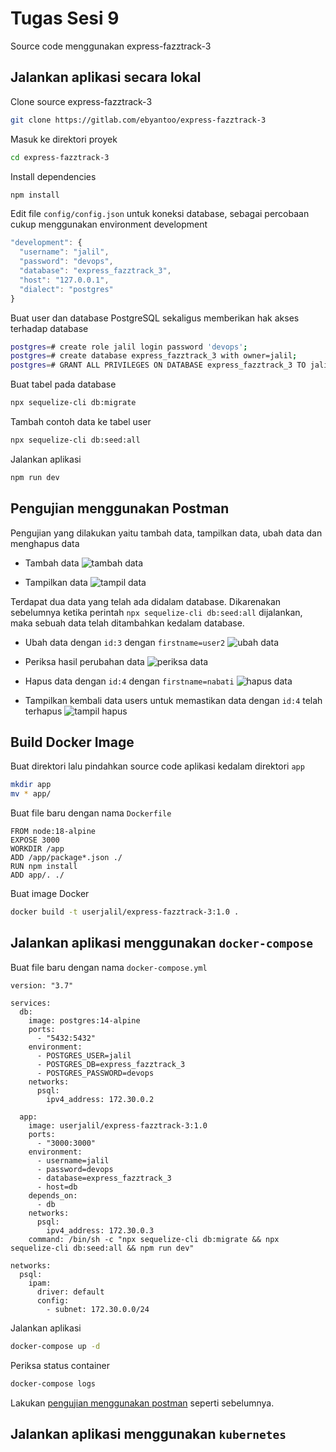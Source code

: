
# Tugas Sesi 9

Source code menggunakan express-fazztrack-3




## Jalankan aplikasi secara lokal

Clone source express-fazztrack-3
```sh
git clone https://gitlab.com/ebyantoo/express-fazztrack-3
```

Masuk ke direktori proyek
```bash
cd express-fazztrack-3
```

Install dependencies
```bash
npm install
```

Edit file `config/config.json` untuk koneksi database, sebagai percobaan cukup menggunakan environment development
```javascript
"development": {
  "username": "jalil",
  "password": "devops",
  "database": "express_fazztrack_3",
  "host": "127.0.0.1",
  "dialect": "postgres"
}
```

Buat user dan database PostgreSQL sekaligus memberikan hak akses terhadap database
```bash
postgres=# create role jalil login password 'devops';
postgres=# create database express_fazztrack_3 with owner=jalil;
postgres=# GRANT ALL PRIVILEGES ON DATABASE express_fazztrack_3 TO jalil;
```

Buat tabel pada database
```bash
npx sequelize-cli db:migrate
```

Tambah contoh data ke tabel user
```bash
npx sequelize-cli db:seed:all
```

Jalankan aplikasi
```bash
npm run dev
```

## Pengujian menggunakan Postman

Pengujian yang dilakukan yaitu tambah data, tampilkan data, ubah data dan menghapus data

- Tambah data 
![tambah data](https://snipboard.io/MPNuFl.jpg)

- Tampilkan data
![tampil data](https://snipboard.io/nzFb1e.jpg)

Terdapat dua data yang telah ada didalam database. Dikarenakan sebelumnya ketika perintah `npx sequelize-cli db:seed:all` dijalankan, maka sebuah data telah ditambahkan kedalam database.

- Ubah data dengan `id:3` dengan `firstname=user2`
![ubah data](https://snipboard.io/Kks8EP.jpg)

- Periksa hasil perubahan data
![periksa data](https://snipboard.io/TaFhgs.jpg)

- Hapus data dengan `id:4` dengan `firstname=nabati`
![hapus data](https://snipboard.io/4gFat9.jpg)

- Tampilkan kembali data users untuk memastikan data dengan `id:4` telah terhapus
![tampil hapus](https://snipboard.io/Ll0gJd.jpg)
## Build Docker Image
Buat direktori lalu pindahkan source code aplikasi kedalam direktori `app`
```bash
mkdir app
mv * app/
```

Buat file baru dengan nama `Dockerfile`
```
FROM node:18-alpine
EXPOSE 3000
WORKDIR /app
ADD /app/package*.json ./
RUN npm install
ADD app/. ./
```

Buat image Docker
```bash
docker build -t userjalil/express-fazztrack-3:1.0 . 
```


## Jalankan aplikasi menggunakan `docker-compose`
Buat file baru dengan nama `docker-compose.yml`
```
version: "3.7"

services:
  db:
    image: postgres:14-alpine
    ports:
      - "5432:5432"
    environment:
      - POSTGRES_USER=jalil
      - POSTGRES_DB=express_fazztrack_3
      - POSTGRES_PASSWORD=devops
    networks:
      psql:
        ipv4_address: 172.30.0.2

  app:
    image: userjalil/express-fazztrack-3:1.0
    ports:
      - "3000:3000"
    environment:
      - username=jalil
      - password=devops
      - database=express_fazztrack_3
      - host=db
    depends_on:
      - db
    networks:
      psql:
        ipv4_address: 172.30.0.3
    command: /bin/sh -c "npx sequelize-cli db:migrate && npx sequelize-cli db:seed:all && npm run dev"

networks:
  psql:
    ipam:
      driver: default
      config:
        - subnet: 172.30.0.0/24
```
Jalankan aplikasi
```bash
docker-compose up -d
```
Periksa status container
```bash
docker-compose logs
```
Lakukan [pengujian menggunakan postman](#Testing) seperti sebelumnya.
## Jalankan aplikasi menggunakan `kubernetes`
